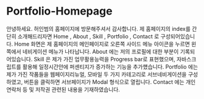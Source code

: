 # Portfolio-Homepage
안녕하세요. 허인범의 홈페이지에 방문해주셔서 감사합니다.
제 홈페이지의 index를 간단히 소개해드리자면 Home , About , Skill , Portfolio , Contact 로 구성되어있습니다.
Home 화면은 제 홈페이지의 메인페이지로 오른쪽 사이드 메뉴 아이콘을 누르면 왼쪽에서 네비게이션 메뉴가 나타납니다.
About 에는 저의 프로필에 대한 부분이 기록되어있습니다.
Skill 은 제가 가진 업무활용능력을 Progress bar로 표현했으며, 자바스크립트를 활용해 일정시간안에 퍼센티지가 증가하는 기능을 추가헀습니다.
Portfolio 에는 제가 가진 작품들을 웹페이지리뉴얼, 모바일 두 가지 카테고리로 서브네비게이션을 구성하였고, 버튼을 클릭하면 서브페이지가 Modal 형식으로 열립니다.
Contact 에는 개인 연락처 등 및 저작권 관련된 내용을 기재하였습니다.
